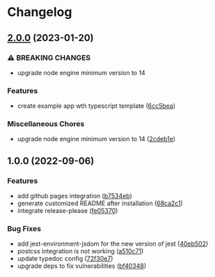 # Changelog

## [2.0.0](https://github.com/alioguzhan/react-typescript-library/compare/v1.0.0...v2.0.0) (2023-01-20)


### ⚠ BREAKING CHANGES

* upgrade node engine minimum version to 14

### Features

* create example app wth typescript template ([6cc5bea](https://github.com/alioguzhan/react-typescript-library/commit/6cc5bea0aa8eb09477ffb7c36dcf06a6b2e0a8e4))


### Miscellaneous Chores

* upgrade node engine minimum version to 14 ([2cdeb1e](https://github.com/alioguzhan/react-typescript-library/commit/2cdeb1ec3b902b9dbdf60cbf53b4ca884e90603f))

## 1.0.0 (2022-09-06)


### Features

* add github pages integration ([b7534eb](https://github.com/alioguzhan/react-typescript-library/commit/b7534eb9d2beaec95069c658674587173f8db2e2))
* generate customized README after installation ([68ca2c1](https://github.com/alioguzhan/react-typescript-library/commit/68ca2c11e37fb14487e2ffe55f3366d0290ed7ca))
* integrate release-please ([fe05370](https://github.com/alioguzhan/react-typescript-library/commit/fe0537037174620d6bba9bb60aa2aae03011fad3))


### Bug Fixes

* add jest-environment-jsdom for the new version of jest ([40eb502](https://github.com/alioguzhan/react-typescript-library/commit/40eb502a6aa6b00439514c3c1955a70385b34467))
* postcss integration is not working ([a510c71](https://github.com/alioguzhan/react-typescript-library/commit/a510c71577f5c5d8b803718704741aa131858876))
* update typedoc config ([72f30e7](https://github.com/alioguzhan/react-typescript-library/commit/72f30e726cc0986c1e1e17285b02e0449c7dbe49))
* upgrade deps to fix vulnerabilities ([bf40348](https://github.com/alioguzhan/react-typescript-library/commit/bf40348e29fa50f7ec578e5a76c9f4e8251065aa))
